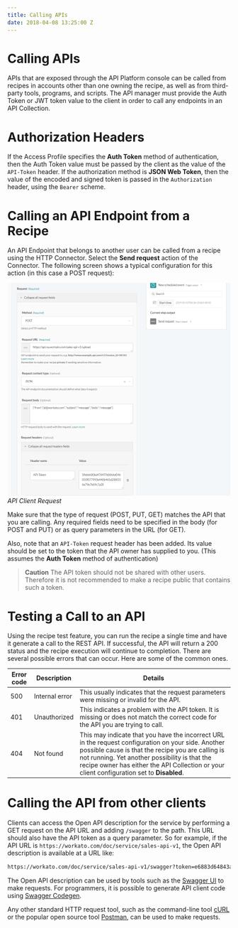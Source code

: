 ```yaml
---
title: Calling APIs
date: 2018-04-08 13:25:00 Z
---
```


# Calling APIs

APIs that are exposed through the API Platform console can be called from recipes in accounts other than one owning the recipe, as well as from third-party tools, programs, and scripts. The API manager must provide the Auth Token or JWT token value to the client in order to call any endpoints in an API Collection.

# Authorization Headers

If the Access Profile specifies the **Auth Token** method of authentication, then the Auth Token value must be passed by the client as the value of the `API-Token` header. If the authorization method is **JSON Web Token**, then the value of the encoded and signed token is passed in the `Authorization` header, using the `Bearer` scheme.

# Calling an API Endpoint from a Recipe

An API Endpoint that belongs to another user can be called from a recipe using the HTTP Connector. Select the **Send request** action of the Connector. The following screen shows a typical configuration for this action (in this case a POST request):

![API Client Request](/assets/images/api-mgmt/api-client-request.png)
*API Client Request*

Make sure that the type of request (POST, PUT, GET) matches the API that you are calling. Any required fields need to be specified in the body (for POST and PUT) or as query parameters in the URL (for GET).

Also, note that an `API-Token` request header has been added. Its value should be set to the token that the API owner has supplied to you. (This assumes the **Auth Token** method of authentication)

> **Caution**
> The API token should not be shared with other users. Therefore it is not recommended to make a recipe public that contains such a token.

# Testing a Call to an API

Using the recipe test feature, you can run the recipe a single time and have it generate a call to the REST API. If successful, the API will return a 200 status and the recipe execution will continue to completion. There are several possible errors that can occur. Here are some of the common ones.

| Error code | Description | Details |
| -- | -- | ----|
| 500 | Internal error | This usually indicates that the request parameters were missing or invalid for the API. |
| 401 | Unauthorized | This indicates a problem with the API token. It is missing or does not match the correct code for the API you are trying to call. |
| 404 | Not found | This may indicate that you have the incorrect URL in the request configuration on your side. Another possible cause is that the recipe you are calling is not running. Yet another possibility is that the recipe owner has either the API Collection or your client configuration set to **Disabled**. |

# Calling the API from other clients

Clients can access the Open API description for the service by performing a GET request on the API URL and adding `/swagger` to the path. This URL should also have the API token as a query parameter. So for example, if the API URL is `https://workato.com/doc/service/sales-api-v1`, the Open API description is available at a URL like:

```bash
https://workato.com/doc/service/sales-api-v1/swagger?token=e6883d64843aaed62d48bcdf3cf4ebbf
```

The Open API description can be used by tools such as the [Swagger UI](https://swagger.io/tools/swagger-ui/) to make requests. For programmers, it is possible to generate API client code using [Swagger Codegen](https://github.com/swagger-api/swagger-codegen).

Any other standard HTTP request tool, such as the command-line tool [cURL](https://curl.haxx.se/) or the popular open source tool [Postman](https://www.getpostman.com/), can be used to make requests.
